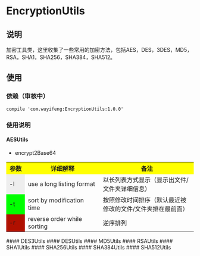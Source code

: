 # EncryptionUtils
## 说明
加密工具类，这里收集了一些常用的加密方法，包括AES，DES，3DES，MD5，RSA，SHA1，SHA256，SHA384，SHA512。
## 使用
### 依赖（审核中）
```
compile 'com.wuyifeng:EncryptionUtils:1.0.0'
```
### 使用说明
#### AESUtils
* encrypt2Base64
<html>
    <table>
      <tr>
        <th width=10%, bgcolor=yellow >参数</th>
        <th width=40%, bgcolor=yellow>详细解释</th>
        <th width="50%", bgcolor=yellow>备注</th>
      </tr>
      <tr>
        <td bgcolor=#eeeeee> -l </td>
        <td> use a long listing format  </td>
        <td> 以长列表方式显示（显示出文件/文件夹详细信息）  </td>
      </tr>
      <tr>
        <td bgcolor=#00FF00>-t </td>
        <td> sort by modification time </td>
        <td> 按照修改时间排序（默认最近被修改的文件/文件夹排在最前面） </td>
      <tr>
        <td bgcolor=rgb(0,10,0)>-r </td>
        <td> reverse order while sorting </td>
        <td>  逆序排列 </td>
      </tr>
    </table>
</html>
#### DES3Utils
#### DESUtils
#### MD5Utils
#### RSAUtils
#### SHA1Utils
#### SHA256Utils
#### SHA384Utils
#### SHA512Utils
